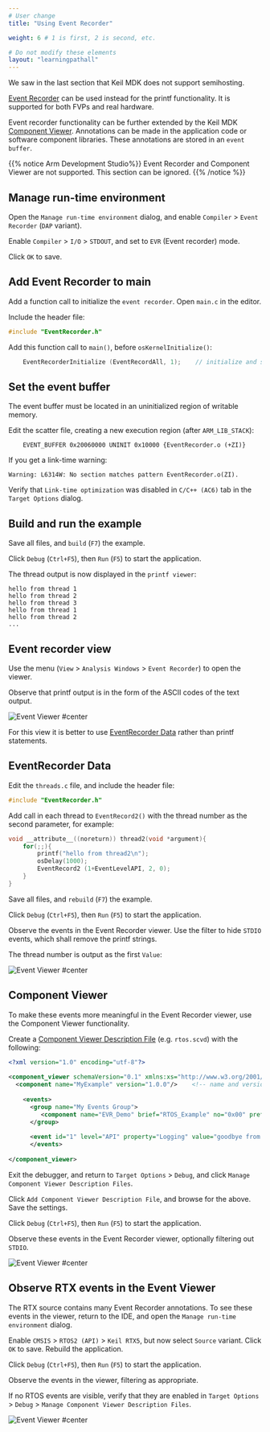 ```yaml
---
# User change
title: "Using Event Recorder"

weight: 6 # 1 is first, 2 is second, etc.

# Do not modify these elements
layout: "learningpathall"
---
```

We saw in the last section that Keil MDK does not support semihosting.

[Event Recorder](https://www.keil.com/pack/doc/compiler/EventRecorder/html/index.html) can be used instead for the printf functionality. It is supported for both FVPs and real hardware.

Event recorder functionality can be further extended by the Keil MDK [Component Viewer](https://www.keil.com/pack/doc/compiler/EventRecorder/html/cv_use.html). Annotations can be made in the application code or software component libraries. These annotations are stored in an `event buffer`.

{{% notice  Arm Development Studio%}}
Event Recorder and Component Viewer are not supported. This section can be ignored.
{{% /notice %}}

## Manage run-time environment

Open the `Manage run-time environment` dialog, and enable `Compiler` > `Event Recorder` (`DAP` variant).

Enable `Compiler` > `I/O` > `STDOUT`, and set to `EVR` (Event recorder) mode.

Click `OK` to save.

## Add Event Recorder to main

Add a function call to initialize the `event recorder`. Open `main.c` in the editor.

Include the header file:
```C
#include "EventRecorder.h"
```
Add this function call to `main()`, before `osKernelInitialize()`:
```C
	EventRecorderInitialize (EventRecordAll, 1);	// initialize and start Event Recorder
```
## Set the event buffer

The event buffer must be located in an uninitialized region of writable memory.

Edit the scatter file, creating a new execution region (after `ARM_LIB_STACK`):
```text
	EVENT_BUFFER 0x20060000 UNINIT 0x10000 {EventRecorder.o (+ZI)}
```
If you get a link-time warning:
```text
Warning: L6314W: No section matches pattern EventRecorder.o(ZI).
```
Verify that `Link-time optimization` was disabled in `C/C++ (AC6)` tab in the `Target Options` dialog.

## Build and run the example

Save all files, and `build` (`F7`) the example.

Click `Debug` (`Ctrl+F5`), then `Run` (`F5`) to start the application.

The thread output is now displayed in the `printf viewer`:
```
hello from thread 1
hello from thread 2
hello from thread 3
hello from thread 1
hello from thread 2
...
```
## Event recorder view

Use the menu (`View` > `Analysis Windows` > `Event Recorder`) to open the viewer.

Observe that printf output is in the form of the ASCII codes of the text output.

![Event Viewer #center](ev_raw.png)

For this view it is better to use [EventRecorder Data](https://www.keil.com/pack/doc/compiler/EventRecorder/html/group__EventRecorder__Data.html) rather than printf statements.

## EventRecorder Data

Edit the `threads.c` file, and include the header file:
```C
#include "EventRecorder.h"
```
Add call in each thread to `EventRecord2()` with the thread number as the second parameter, for example:
```C
void __attribute__((noreturn)) thread2(void *argument){
	for(;;){
		printf("hello from thread2\n");
		osDelay(1000);
		EventRecord2 (1+EventLevelAPI, 2, 0);
	}
}
```
Save all files, and `rebuild` (`F7`) the example.

Click `Debug` (`Ctrl+F5`), then `Run` (`F5`) to start the application.

Observe the events in the Event Recorder viewer. Use the filter to hide `STDIO` events, which shall remove the printf strings.

The thread number is output as the first `Value`:

![Event Viewer #center](ev_data.png)

## Component Viewer

To make these events more meaningful in the Event Recorder viewer, use the Component Viewer functionality.

Create a [Component Viewer Description File](https://www.keil.com/pack/doc/compiler/EventRecorder/html/SCVD_Format.html) (e.g. `rtos.scvd`) with the following:
```xml
<?xml version="1.0" encoding="utf-8"?>
 
<component_viewer schemaVersion="0.1" xmlns:xs="http://www.w3.org/2001/XMLSchema-instance" xs:noNamespaceSchemaLocation="Component_Viewer.xsd">
  <component name="MyExample" version="1.0.0"/>    <!-- name and version of the component  -->
 
    <events>
      <group name="My Events Group">
         <component name="EVR_Demo" brief="RTOS_Example" no="0x00" prefix="EvrNetMM_" info="Demo"/>
      </group>  
 
      <event id="1" level="API" property="Logging" value="goodbye from thread %d[val1]" info="Example output"  />
	  </events>
 
</component_viewer>
```
Exit the debugger, and return to `Target Options` > `Debug`, and click `Manage Component Viewer Description Files`.

Click `Add Component Viewer Description File`, and browse for the above. Save the settings.

Click `Debug` (`Ctrl+F5`), then `Run` (`F5`) to start the application.

Observe these events in the Event Recorder viewer, optionally filtering out `STDIO`.

![Event Viewer #center](ev_cv.png)

## Observe RTX events in the Event Viewer

The RTX source contains many Event Recorder annotations. To see these events in the viewer, return to the IDE, and open the `Manage run-time environment` dialog.

Enable `CMSIS` > `RTOS2 (API)` > `Keil RTX5`, but now select `Source` variant. Click `OK` to save. Rebuild the application.

Click `Debug` (`Ctrl+F5`), then `Run` (`F5`) to start the application.

Observe the events in the viewer, filtering as appropriate.

If no RTOS events are visible, verify that they are enabled in `Target Options` > `Debug` > `Manage Component Viewer Description Files`.

![Event Viewer #center](ev_rtos.png)
